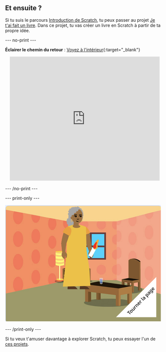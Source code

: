 ## Et ensuite ?

Si tu suis le parcours [Introduction de Scratch](https://projects.raspberrypi.org/en/pathway/scratch-intro), tu peux passer au projet [Je t'ai fait un livre](https://projects.raspberrypi.org/en/projects/i-made-you-a-book). Dans ce projet, tu vas créer un livre en Scratch à partir de ta propre idée.

--- no-print ---

**Éclairer le chemin du retour** : [Voyez à l'intérieur](https://scratch.mit.edu/projects/499860786/editor){:target="_blank"}
<div class="scratch-preview" style="margin-left: 15px;">
  <iframe allowtransparency="true" width="485" height="402" src="https://scratch.mit.edu/projects/embed/499860786/?autostart=false" frameborder="0"></iframe>
</div>

--- /no-print ---

--- print-only ---

![Un projet "Je t'ai fait un livre".](images/book-cover.png)

--- /print-only ---

Si tu veux t'amuser davantage à explorer Scratch, tu peux essayer l'un de [ces projets](https://projects.raspberrypi.org/en/projects?software%5B%5D=scratch&curriculum%5B%5D=%201).


